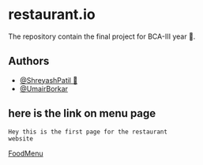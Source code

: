 # restaurant.io
The repository contain the final project for BCA-III year 🙂.

## Authors

- [@ShreyashPatil 🙋](https://www.github.com/shreyashpatil2002)
- [@UmairBorkar](https://github.com/uborkar)


## here is the link on menu page
```
Hey this is the first page for the restaurant
website

```
[FoodMenu](https://shreyashpatil2002.github.io/restaurant.io/customer/menus/)
